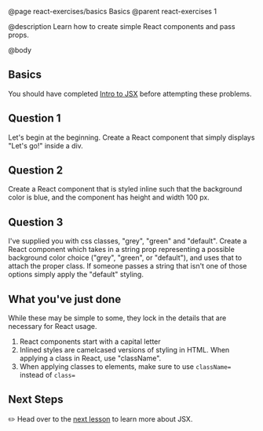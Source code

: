 @page react-exercises/basics Basics
@parent react-exercises 1

@description Learn how to create simple React components and pass props.

@body

## Basics

You should have completed [Intro to JSX](learn-react/intro-to-jsx.html) before attempting these problems.

## Question 1

Let's begin at the beginning. Create a React component that simply displays "Let's go!" inside a div.

## Question 2

Create a React component that is styled inline such that the background color is blue, and the component has height and width 100 px.

## Question 3

I've supplied you with css classes, "grey", "green" and "default". Create a React component which takes in a string prop representing a possible background color choice ("grey", "green", or "default"), and uses that to attach the proper class. If someone passes a string that isn't one of those options simply apply the "default" styling.

## What you've just done

While these may be simple to some, they lock in the details that are necessary for React usage.

1. React components start with a capital letter
2. Inlined styles are camelcased versions of styling in HTML. When applying a class in React, use "className".
3. When applying classes to elements, make sure to use `className=` instead of `class=`

## Next Steps

✏️ Head over to the [next lesson](intro-to-jsx.html) to learn more about JSX.
